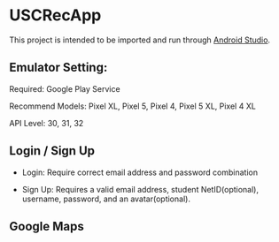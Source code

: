 # USCRecApp

This project is intended to be imported and run through [Android Studio](https://developer.android.com/studio).


## Emulator Setting:

Required: Google Play Service

Recommend Models:
Pixel XL, Pixel 5, Pixel 4, Pixel 5 XL, Pixel 4 XL

API Level: 30, 31, 32

## Login / Sign Up

* Login: Require correct email address and password combination

* Sign Up: Requires a valid email address, student NetID(optional), username, password, and an avatar(optional).


## Google Maps

